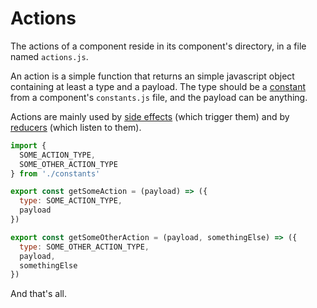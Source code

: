 # Actions

The actions of a component reside in its component's directory, in a file named `actions.js`.

An action is a simple function that returns an simple javascript object containing at least a type and a payload. The type should be a [constant](constants.html) from a component's `constants.js` file, and the payload can be anything.

Actions are mainly used by [side effects](side_effects.html) (which trigger them) and by [reducers](reducers.html) (which listen to them).
```javascript
import {
  SOME_ACTION_TYPE,
  SOME_OTHER_ACTION_TYPE
} from './constants'

export const getSomeAction = (payload) => ({
  type: SOME_ACTION_TYPE,
  payload
})

export const getSomeOtherAction = (payload, somethingElse) => ({
  type: SOME_OTHER_ACTION_TYPE,
  payload,
  somethingElse
})
```

And that's all.